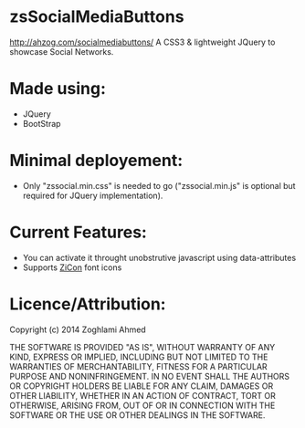 zsSocialMediaButtons
=========================

http://ahzog.com/socialmediabuttons/
A CSS3 & lightweight JQuery to showcase Social Networks.

Made using:
=========================

- JQuery
- BootStrap

Minimal deployement:
=========================

- Only "zssocial.min.css" is needed to go ("zssocial.min.js" is optional but required for JQuery implementation).



Current Features:
=========================

- You can activate it throught unobstrutive javascript using data-attributes
- Supports [ZiCon](https://github.com/a-zog/.zip) font icons


Licence/Attribution:
=========================
Copyright (c) 2014 Zoghlami Ahmed

THE SOFTWARE IS PROVIDED "AS IS", WITHOUT WARRANTY OF ANY KIND, EXPRESS OR
IMPLIED, INCLUDING BUT NOT LIMITED TO THE WARRANTIES OF MERCHANTABILITY,
FITNESS FOR A PARTICULAR PURPOSE AND NONINFRINGEMENT. IN NO EVENT SHALL THE
AUTHORS OR COPYRIGHT HOLDERS BE LIABLE FOR ANY CLAIM, DAMAGES OR OTHER
LIABILITY, WHETHER IN AN ACTION OF CONTRACT, TORT OR OTHERWISE, ARISING FROM,
OUT OF OR IN CONNECTION WITH THE SOFTWARE OR THE USE OR OTHER DEALINGS IN
THE SOFTWARE.